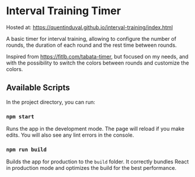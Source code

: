 # Interval Training Timer

Hosted at: https://quentinduval.github.io/interval-training/index.html

A basic timer for interval training, allowing to configure the number of rounds, the duration of each round and the rest time between rounds.

Inspired from https://fitlb.com/tabata-timer, but focused on my needs, and with the possibility to switch the colors between rounds and customize the colors.


## Available Scripts

In the project directory, you can run:

### `npm start`

Runs the app in the development mode. The page will reload if you make edits. You will also see any lint errors in the console.

### `npm run build`

Builds the app for production to the `build` folder. It correctly bundles React in production mode and optimizes the build for the best performance.
